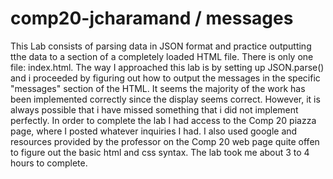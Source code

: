 # comp20-jcharamand / messages

This Lab consists of parsing data in JSON format and practice outputting tthe data to a section of a completely loaded HTML file. There is only one file: index.html. The way I approached this lab is by setting up JSON.parse() and i proceeded by figuring out how to output the messages in the specific "messages" section of the HTML. It seems the majority of the work has been implemented correctly since the display seems correct. However, it is always possible that i have missed something that i did not implement perfectly. In order to complete the lab I had access to the Comp 20 piazza page, where I posted whatever inquiries I had. I also used google and resources provided by the professor on the Comp 20 web page quite offen to figure out the basic html and css syntax. The lab took me about 3 to 4 hours to complete.
